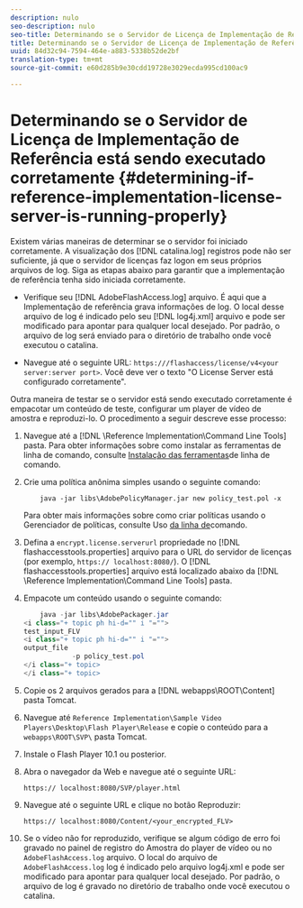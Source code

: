 ```yaml
---
description: nulo
seo-description: nulo
seo-title: Determinando se o Servidor de Licença de Implementação de Referência está sendo executado corretamente
title: Determinando se o Servidor de Licença de Implementação de Referência está sendo executado corretamente
uuid: 84d32c94-7594-464e-a883-5338b52de2bf
translation-type: tm+mt
source-git-commit: e60d285b9e30cdd19728e3029ecda995cd100ac9

---
```



# Determinando se o Servidor de Licença de Implementação de Referência está sendo executado corretamente {#determining-if-reference-implementation-license-server-is-running-properly}

Existem várias maneiras de determinar se o servidor foi iniciado corretamente. A visualização dos [!DNL catalina.log] registros pode não ser suficiente, já que o servidor de licenças faz logon em seus próprios arquivos de log. Siga as etapas abaixo para garantir que a implementação de referência tenha sido iniciada corretamente.

* Verifique seu [!DNL AdobeFlashAccess.log] arquivo. É aqui que a Implementação de referência grava informações de log. O local desse arquivo de log é indicado pelo seu [!DNL log4j.xml] arquivo e pode ser modificado para apontar para qualquer local desejado. Por padrão, o arquivo de log será enviado para o diretório de trabalho onde você executou o catalina.

* Navegue até o seguinte URL: `https:///flashaccess/license/v4<your server:server port>`. Você deve ver o texto &quot;O License Server está configurado corretamente&quot;.

Outra maneira de testar se o servidor está sendo executado corretamente é empacotar um conteúdo de teste, configurar um player de vídeo de amostra e reproduzi-lo. O procedimento a seguir descreve esse processo:

1. Navegue até a [!DNL \Reference Implementation\Command Line Tools] pasta. Para obter informações sobre como instalar as ferramentas de linha de comando, consulte [Instalação das ferramentas](../aaxs-reference-implementations/command-line-tools/aaxs-ref-impl-command-line-overview.md#installing-the-command-line-tools)de linha de comando.

1. Crie uma política anônima simples usando o seguinte comando:

   ```
       java -jar libs\AdobePolicyManager.jar new policy_test.pol -x
   ```

   Para obter mais informações sobre como criar políticas usando o Gerenciador de políticas, consulte Uso [da linha de](../aaxs-reference-implementations/command-line-tools/policy-manager/command-line-usage.md)comando.

1. Defina a `encrypt.license.serverurl` propriedade no [!DNL flashaccesstools.properties] arquivo para o URL do servidor de licenças (por exemplo, `https:// localhost:8080/`). O [!DNL flashaccesstools.properties] arquivo está localizado abaixo da [!DNL \Reference Implementation\Command Line Tools] pasta.

1. Empacote um conteúdo usando o seguinte comando:

   ```java
       java -jar libs\AdobePackager.jar  
   <i class="+ topic ph hi-d="" i "="">
   test_input_FLV  
   <i class="+ topic ph hi-d="" i "="">
   output_file  
               -p policy_test.pol 
   </i class="+ topic> 
   </i class="+ topic>
   ```

1. Copie os 2 arquivos gerados para a [!DNL webapps\ROOT\Content] pasta Tomcat.
1. Navegue até `Reference Implementation\Sample Video Players\Desktop\Flash Player\Release` e copie o conteúdo para a `webapps\ROOT\SVP\` pasta Tomcat.
1. Instale o Flash Player 10.1 ou posterior.
1. Abra o navegador da Web e navegue até o seguinte URL:

   `https:// localhost:8080/SVP/player.html`
1. Navegue até o seguinte URL e clique no botão Reproduzir:

   `https:// localhost:8080/Content/<your_encrypted_FLV>`
1. Se o vídeo não for reproduzido, verifique se algum código de erro foi gravado no painel de registro do Amostra do player de vídeo ou no `AdobeFlashAccess.log` arquivo. O local do arquivo de `AdobeFlashAccess.log` log é indicado pelo arquivo log4j.xml e pode ser modificado para apontar para qualquer local desejado. Por padrão, o arquivo de log é gravado no diretório de trabalho onde você executou o catalina.
